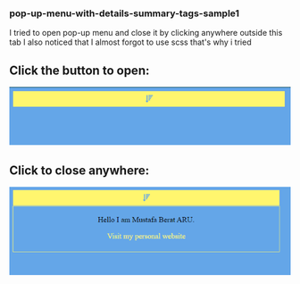 ### pop-up-menu-with-details-summary-tags-sample1
I tried to open pop-up menu and close it by clicking anywhere outside this tab
I also noticed that I almost forgot to use scss that's why i tried

## Click the button to open:
![Before Click](https://github.com/mustafaberat/pop-up-menu-with-details-summary-tags-sample1/blob/master/screenshots/before-click.PNG)

## Click to close anywhere: 
![Before Click](https://github.com/mustafaberat/pop-up-menu-with-details-summary-tags-sample1/blob/master/screenshots/after-click.PNG)
